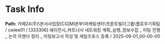 # Task Info

**Path:** 카페24(주)\본사사업장\[CG]MI본부\마케팅센터\프론트빌더그룹\플로우기획팀 / cwlee01 / [333306] 에이전시_파트너사 네트워킹 계획_실행_정보수집 _ 미팅 진행 _ 논의 아젠다 정리 _ 미팅보고서 작성 및 세일즈포스 등록 / 2025-09-01_00-00-00

